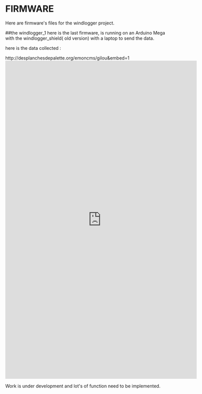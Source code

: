 # FIRMWARE
Here are firmware's files for the windlogger project.

##the windlogger_1
here is the last firmware, is running on an Arduino Mega with the windlogger_shield( old version) with a laptop to send the data.

here is the data collected :
<div>
http://desplanchesdepalette.org/emoncms/gilou&embed=1
</div>
<iframe style="width:600px; height:1000px;" frameborder="0" scrolling="no" marginheight="0" marginwidth="0" src="http://desplanchesdepalette.org/emoncms/gilou&embed=1"></iframe>

Work is under development and lot's of function need to be implemented.